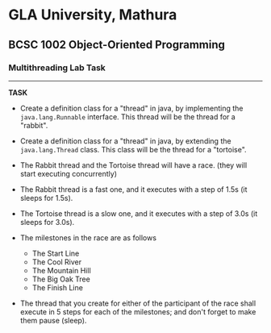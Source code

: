 # GLA University, Mathura

## BCSC 1002 Object-Oriented Programming

### Multithreading Lab Task

---
**TASK**
- Create a definition class for a "thread" in java, 
by implementing the `java.lang.Runnable` interface.
This thread will be the thread for a "rabbit".
- Create a definition class for a "thread" in java,
by extending the `java.lang.Thread` class.
This class will be the thread for a "tortoise".

- The Rabbit thread and the Tortoise thread will have a race.
(they will start executing concurrently)

- The Rabbit thread is a fast one, and it executes
with a step of 1.5s (it sleeps for 1.5s).

- The Tortoise thread is a slow one, and it executes with a step of 3.0s
(it sleeps for 3.0s).

- The milestones in the race are as follows
    - The Start Line
    - The Cool River
    - The Mountain Hill
    - The Big Oak Tree
    - The Finish Line

- The thread that you create for either of the participant of the race
shall execute in 5 steps for each of the milestones; and don't forget to make them pause (sleep).      